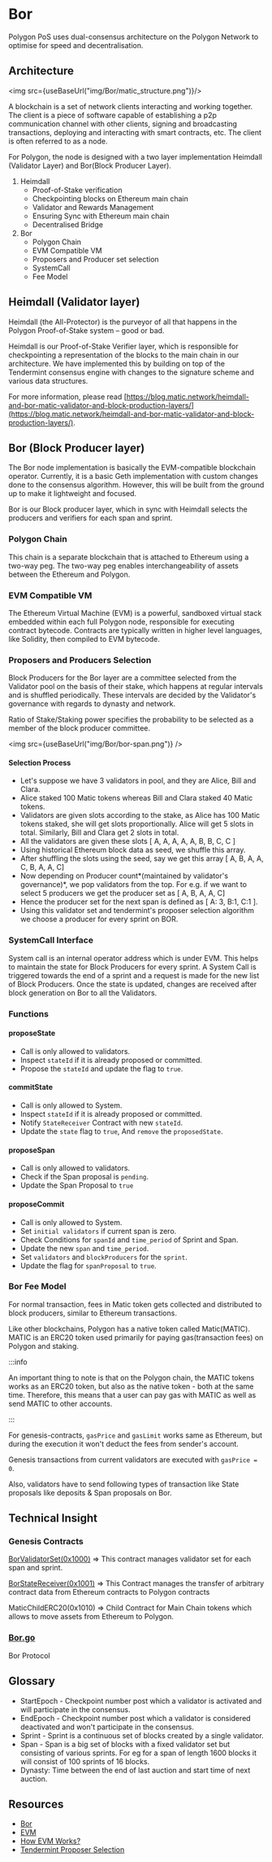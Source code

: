 # Bor

Polygon PoS uses dual-consensus architecture on the Polygon Network to optimise for speed and decentralisation.

## Architecture

<img src={useBaseUrl("img/Bor/matic_structure.png")}/>

A blockchain is a set of network clients interacting and working together. The client is a piece of software capable of establishing a p2p communication channel with other clients, signing and broadcasting transactions, deploying and interacting with smart contracts, etc. The client is often referred to as a node.

For Polygon, the node is designed with a two layer implementation Heimdall (Validator Layer) and Bor(Block Producer Layer).

1. Heimdall
    - Proof-of-Stake verification
    - Checkpointing blocks on Ethereum main chain
    - Validator and Rewards Management
    - Ensuring Sync with Ethereum main chain
    - Decentralised Bridge
2. Bor
    - Polygon Chain
    - EVM Compatible VM
    - Proposers and Producer set selection
    - SystemCall
    - Fee Model

## Heimdall (Validator layer)

Heimdall (the All-Protector) is the purveyor of all that happens in the Polygon Proof-of-Stake system – good or bad.

Heimdall is our Proof-of-Stake Verifier layer, which is responsible for checkpointing a representation of the blocks to the main chain in our architecture. We have implemented this by building on top of the Tendermint consensus engine with changes to the signature scheme and various data structures.

For more information, please read [https://blog.matic.network/heimdall-and-bor-matic-validator-and-block-production-layers/](https://blog.matic.network/heimdall-and-bor-matic-validator-and-block-production-layers/).

## Bor (Block Producer layer)

The Bor node implementation is basically the EVM-compatible blockchain operator. Currently, it is a basic Geth implementation with custom changes done to the consensus algorithm. However, this will be built from the ground up to make it lightweight and focused.

Bor is our Block producer layer, which in sync with Heimdall selects the producers and verifiers for each span and sprint.

### Polygon Chain

This chain is a separate blockchain that is attached to Ethereum using a two-way peg. The two-way peg enables interchangeability of assets between the Ethereum and Polygon.

### EVM Compatible VM

The Ethereum Virtual Machine (EVM) is a powerful, sandboxed virtual stack embedded within each full Polygon node, responsible for executing contract bytecode. Contracts are typically written in higher level languages, like Solidity, then compiled to EVM bytecode.

### Proposers and Producers Selection

Block Producers for the Bor layer are a committee selected from the Validator pool on the basis of their stake, which happens at regular intervals and is shuffled periodically. These intervals are decided by the Validator's governance with regards to dynasty and network.

Ratio of Stake/Staking power specifies the probability to be selected as a member of the block producer committee.

<img src={useBaseUrl("img/Bor/bor-span.png")} />

#### Selection Process

- Let's suppose we have 3 validators in pool, and they are Alice, Bill and Clara.
- Alice staked 100 Matic tokens whereas Bill and Clara staked 40 Matic tokens.
- Validators are given slots according to the stake, as Alice has 100 Matic tokens staked, she will get slots proportionally. Alice will get 5 slots in total. Similarly, Bill and Clara get 2 slots in total.
- All the validators are given these slots [ A, A, A, A, A, B, B, C, C ]
- Using historical Ethereum block data as seed, we shuffle this array.
- After shuffling the slots using the seed, say we get this array [ A, B, A, A, C, B, A, A, C]
- Now depending on Producer count*(maintained by validator's governance)*, we pop validators from the top. For e.g. if we want to select 5 producers we get the producer set as [ A, B, A, A, C]
- Hence the producer set for the next span is defined as [ A: 3, B:1, C:1 ].
- Using this validator set and tendermint's proposer selection algorithm we choose a producer for every sprint on BOR.

### SystemCall Interface

System call is an internal operator address which is under EVM. This helps to maintain the state for Block Producers for every sprint. A System Call is triggered towards the end of a sprint and a request is made for the new list of Block Producers. Once the state is updated, changes are received after block generation on Bor to all the Validators.

### Functions

#### proposeState

- Call is only allowed to validators.
- Inspect `stateId` if it is already proposed or committed.
- Propose the `stateId` and update the flag to `true`.

#### commitState

- Call is only allowed to System.
- Inspect `stateId` if it is already proposed or committed.
- Notify `StateReceiver` Contract with new `stateId`.
- Update the `state` flag to `true`, And `remove` the `proposedState`.

#### proposeSpan

- Call is only allowed to validators.
- Check if the Span proposal is `pending`.
- Update the Span Proposal to `true`

#### proposeCommit

- Call is only allowed to System.
- Set `initial validators` if current span is zero.
- Check Conditions for `spanId` and `time_period` of Sprint and Span.
- Update the new `span` and `time_period`.
- Set `validators` and `blockProducers` for the `sprint`.
- Update the flag for `spanProposal` to `true`.

### Bor Fee Model

For normal transaction, fees in Matic token gets collected and distributed to block producers, similar to Ethereum transactions.

Like other blockchains, Polygon has a native token called Matic(MATIC). MATIC is an ERC20 token used primarily for paying gas(transaction fees) on Polygon and staking.

:::info

An important thing to note is that on the Polygon chain, the MATIC tokens works as an ERC20 token, but also as the native token - both at the same time. Therefore, this means that a user can pay gas with MATIC as well as send MATIC to other accounts.

:::

For genesis-contracts, `gasPrice` and `gasLimit` works same as Ethereum, but during the execution it won't deduct the fees from sender's account.

Genesis transactions from current validators are executed with `gasPrice = 0`.

Also, validators have to send following types of transaction like State proposals like deposits & Span proposals on Bor.

## Technical Insight

### Genesis Contracts

[BorValidatorSet(0x1000)](https://github.com/maticnetwork/genesis-contracts/blob/master/contracts/BorValidatorSet.template) ⇒ This contract manages validator set for each span and sprint.

[BorStateReceiver(0x1001)](https://github.com/maticnetwork/genesis-contracts/blob/master/contracts/StateReceiver.sol) ⇒ This Contract manages the transfer of arbitrary contract data from Ethereum contracts to Polygon contracts

MaticChildERC20(0x1010) ⇒ Child Contract for Main Chain tokens which allows to move assets from Ethereum to Polygon.

### [Bor.go](https://github.com/maticnetwork/bor/blob/master/consensus/bor/bor.go)

Bor Protocol

## Glossary

- StartEpoch - Checkpoint number post which a validator is activated and will participate in the consensus.
- EndEpoch - Checkpoint number post which a validator is considered deactivated and won't participate in the consensus.
- Sprint - Sprint is a continuous set of blocks created by a single validator.
- Span -  Span is a big set of blocks with a fixed validator set but consisting of various sprints. For eg for a span of length 1600 blocks it will consist of 100 sprints of 16 blocks.
- Dynasty: Time between the end of last auction and start time of next auction.

## Resources

- [Bor](https://github.com/maticnetwork/bor)
- [EVM](https://www.bitrates.com/guides/ethereum/what-is-the-unstoppable-world-computer)
- [How EVM Works?](https://medium.com/mycrypto/the-ethereum-virtual-machine-how-does-it-work-9abac2b7c9e)
- [Tendermint Proposer Selection](https://docs.tendermint.com/master/spec/reactors/consensus/proposer-selection.html)
